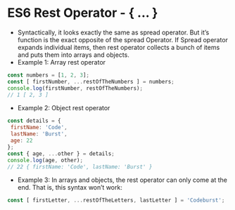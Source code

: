 # ES6 Rest Operator - { ... }

* Syntactically, it looks exactly the same as spread operator. But it’s function is the exact opposite of the spread Operator. If Spread operator expands individual items, then rest operator collects a bunch of items and puts them into arrays and objects.
* Example 1: Array rest operator

```javascript
const numbers = [1, 2, 3];
const [ firstNumber, ...restOfTheNumbers ] = numbers;
console.log(firstNumber, restOfTheNumbers);
// 1 [ 2, 3 ]
```

* Example 2: Object rest operator

```javascript
const details = {
 firstName: 'Code',
 lastName: 'Burst',
 age: 22
};
const { age, ...other } = details;
console.log(age, other);
// 22 { firstName: 'Code', lastName: 'Burst' }
```

* Example 3: In arrays and objects, the rest operator can only come at the end. That is, this syntax won’t work:

```javascript
const [ firstLetter, ...restOfTheLetters, lastLetter ] = 'Codeburst';
```



